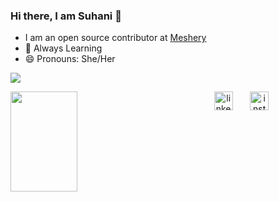 ### Hi there, I am Suhani 👋

- I am an open source contributor at [Meshery](//github.com/meshery)
- 🌱 Always Learning
- 😄 Pronouns: She/Her

<p><img align="center" src="https://github-readme-stats.vercel.app/api?username=suhaniii&show_icons=true&custom_title=GitHub Stats&count_private=true&theme=blueberry" /></p>
<p><img align="left" src="https://github-readme-streak-stats.herokuapp.com/?user=suhaniii&hide_border=true&theme=blueberry" width="46%" height="160px"/></p>


<p align="center">
  <a href="https://www.linkedin.com/in/suhani-agarwal/"><img src="https://image.flaticon.com/icons/png/512/174/174857.png" alt="linkedIn" width="30"/></a>
    &nbsp; &nbsp; &nbsp;
  <a href="https://www.instagram.com/suhani_ag/"><img src="https://image.flaticon.com/icons/png/512/2111/2111463.png" alt="instagram" width="30"/></a>
</p>


<!--
**suhaniii/suhaniii** is a ✨ _special_ ✨ repository because its `README.md` (this file) appears on your GitHub profile.

Here are some ideas to get you started:

- 🔭 I’m currently working on ...
- 🌱 I’m currently learning ...
- 👯 I’m looking to collaborate on ...
- 🤔 I’m looking for help with ...
- 💬 Ask me about ...
- 📫 How to reach me: ...
- 😄 Pronouns: She/Her
- ⚡ Fun fact: ...
-->
